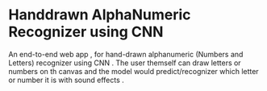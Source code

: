 # Handdrawn AlphaNumeric Recognizer using CNN
 An end-to-end web app , for hand-drawn  alphanumeric (Numbers and Letters) recognizer  using  CNN . The user themself can draw letters or numbers on th canvas and the model would predict/recognizer which letter or number it is  with  sound effects .
